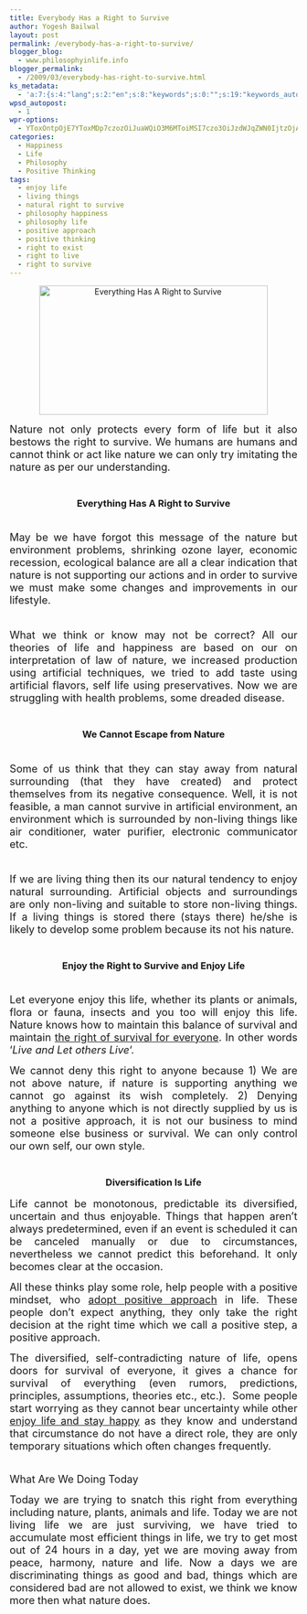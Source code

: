 ```yaml
---
title: Everybody Has a Right to Survive
author: Yogesh Bailwal
layout: post
permalink: /everybody-has-a-right-to-survive/
blogger_blog:
  - www.philosophyinlife.info
blogger_permalink:
  - /2009/03/everybody-has-right-to-survive.html
ks_metadata:
  - 'a:7:{s:4:"lang";s:2:"en";s:8:"keywords";s:0:"";s:19:"keywords_autoupdate";s:1:"0";s:11:"description";s:0:"";s:22:"description_autoupdate";s:1:"0";s:5:"title";s:0:"";s:6:"robots";s:12:"index,follow";}'
wpsd_autopost:
  - 1
wpr-options:
  - YToxOntpOjE7YToxMDp7czozOiJuaWQiO3M6MToiMSI7czo3OiJzdWJqZWN0IjtzOjA6IiI7czo4OiJ0ZXh0Ym9keSI7czowOiIiO3M6ODoiaHRtbGJvZHkiO3M6MDoiIjtzOjc6ImRpc2FibGUiO2k6MDtzOjE1OiJub2N1c3RvbWl6YXRpb24iO2k6MTtzOjEyOiJub3Bvc3RzZXJpZXMiO2k6MTtzOjEwOiJodG1sZW5hYmxlIjtpOjE7czoxMjoiYXR0YWNoaW1hZ2VzIjtpOjE7czoyMToic2tpcGFjdGl2ZXN1YnNjcmliZXJzIjtpOjA7fX0=
categories:
  - Happiness
  - Life
  - Philosophy
  - Positive Thinking
tags:
  - enjoy life
  - living things
  - natural right to survive
  - philosophy happiness
  - philosophy life
  - positive approach
  - positive thinking
  - right to exist
  - right to live
  - right to survive
---
```

<img id="BLOGGER_PHOTO_ID_5317938877227550530" style="cursor: pointer; display: block; height: 226px; margin: 0px auto 10px; text-align: center; width: 400px; border: 0pt none;" src="http://2.bp.blogspot.com/_isvJWsX6PsU/Sc0dO7JjR0I/AAAAAAAAAEQ/NDaRKJX-vJ8/s400/natural-right-to-survive-on-this-planet.jpg" alt="Everything Has A Right to Survive" width="400" height="226" border="0" />

<div style="text-align: justify;">
  <p>
    <span style="font-size: 130%;">Nature not only protects every form of life but it also bestows the right to survive. We humans are humans and cannot think or act like nature we can only try imitating the nature as per our understanding.</span>
  </p>
  
  <h3 style="text-align: center;">
    <span style="font-weight: bold;"><br /> Everything Has A Right to Survive</span>
  </h3>
  
  <p>
    <span style="font-size: 130%;"><br /> May be we have forgot this message of the nature but environment problems, shrinking ozone layer, economic recession, ecological balance are all a clear indication that nature is not supporting our actions and in order to survive we must make some changes and improvements in our lifestyle.<br /> </span><br /> <span style="font-size: 130%;"><br /> What we think or know may not be correct? All our theories of life and happiness are based on our on interpretation of law of nature, we increased production using artificial techniques, we tried to add taste using artificial flavors, self life using preservatives. Now we are struggling with health problems, some dreaded disease.<br /> </span>
  </p>
  
  <h3 style="text-align: center;">
    <span style="font-weight: bold;"><br /> We Cannot Escape from Nature</span>
  </h3>
  
  <p>
    <span style="font-size: 130%;"><br /> Some of us think that they can stay away from natural surrounding (that they have created) and protect themselves from its negative consequence. Well, it is not feasible, a man cannot survive in artificial environment, an environment which is surrounded by non-living things like air conditioner, water purifier, electronic communicator etc.<br /> </span><br /> <span style="font-size: 130%;"><br /> If we are living thing then its our natural tendency to enjoy natural surrounding. Artificial objects and surroundings are only non-living and suitable to store non-living things. If a living things is stored there (stays there) he/she is likely to develop some problem because its not his nature.<br /> </span>
  </p>
  
  <h3 style="text-align: center;">
    <span style="font-weight: bold;"><br /> Enjoy the Right to Survive and Enjoy Life<br /> </span>
  </h3>
  
  <p>
    <span style="font-size: 130%;"><br /> Let everyone enjoy this life, whether its plants or animals, flora or fauna, insects and you too will enjoy this life. Nature knows how to maintain this balance of survival and maintain <a href="http://www.philosophyinlife.info/everybody-has-a-right-to-survive/" target="_self">the right of survival for everyone</a>. In other words &#8216;<em>Live and Let others Live</em>&#8216;.</span>
  </p>
  
  <p>
    <span style="font-size: 130%;">We cannot deny this right to anyone because 1) We are not above nature, if nature is supporting anything we cannot go against its wish completely. 2) Denying anything to anyone which is not directly supplied by us is not a positive approach, it is not our business to mind someone else business or survival. We can only control our own self, our own style.</span>
  </p>
  
  <h3 style="text-align: center;">
    <span style="font-weight: bold;"><br /> Diversification Is Life</span>
  </h3>
  
  <p>
    <span style="font-size: 130%;">Life cannot be monotonous, predictable its diversified, uncertain and thus enjoyable. Things that happen aren&#8217;t always predetermined, even if an event is scheduled it can be canceled manually or due to circumstances, nevertheless we cannot predict this beforehand. It only becomes clear at the occasion. </span>
  </p>
  
  <p>
    <span style="font-size: 130%;">All these thinks play some role, help people with a positive mindset, who <a href="http://www.philosophyinlife.info/hypnosis-for-positive-thinking/" target="_self">adopt positive approach</a> in life. These people don&#8217;t expect anything, they only take the right decision at the right time which we call a positive step, a positive approach.</span>
  </p>
  
  <p>
    <span style="font-size: 130%;">The diversified, self-contradicting nature of life, opens doors for survival of everyone, it gives a chance for survival of everything (even rumors, predictions, principles, assumptions, theories etc., etc.).  Some people start worrying as they cannot bear uncertainty while other <a href="http://www.philosophyinlife.info/happiness-is-a-social-virtue/" target="_self">enjoy life and stay happy</a> as they know and understand that circumstance do not have a direct role, they are only temporary situations which often changes frequently.</span>
  </p>
  
  <p>
    <span style="font-size: 130%;"><br /> What Are We Doing Today</span>
  </p>
  
  <p>
    <span style="font-size: 130%;">Today we are trying to snatch this right from everything including nature, plants, animals and life. Today we are not living life we are just surviving, we have tried to accumulate most efficient things in life, we try to get most out of 24 hours in a day, yet we are moving away from peace, harmony, nature and life. Now a days we are discriminating things as good and bad, things which are considered bad are not allowed to exist, we think we know more then what nature does.<br /> </span>
  </p>
</div>